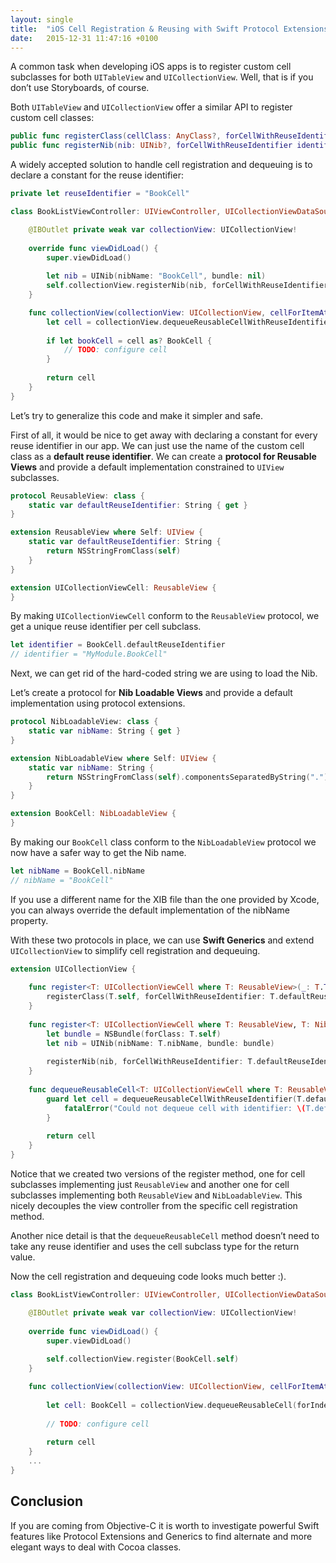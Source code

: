 ```yaml
---
layout: single
title:  "iOS Cell Registration & Reusing with Swift Protocol Extensions and Generics"
date:   2015-12-31 11:47:16 +0100
---
```

A common task when developing iOS apps is to register custom cell subclasses for both `UITableView` and `UICollectionView`. Well, that is if you don’t use Storyboards, of course.

Both `UITableView` and `UICollectionView` offer a similar API to register custom cell classes:

```swift
public func registerClass(cellClass: AnyClass?, forCellWithReuseIdentifier identifier: String)
public func registerNib(nib: UINib?, forCellWithReuseIdentifier identifier: String)
```

A widely accepted solution to handle cell registration and dequeuing is to declare a constant for the reuse identifier:

```swift
private let reuseIdentifier = "BookCell"

class BookListViewController: UIViewController, UICollectionViewDataSource {

    @IBOutlet private weak var collectionView: UICollectionView!
    
    override func viewDidLoad() {
        super.viewDidLoad()
        
        let nib = UINib(nibName: "BookCell", bundle: nil)
        self.collectionView.registerNib(nib, forCellWithReuseIdentifier: reuseIdentifier)
    }

    func collectionView(collectionView: UICollectionView, cellForItemAtIndexPath indexPath: NSIndexPath) -> UICollectionViewCell {
        let cell = collectionView.dequeueReusableCellWithReuseIdentifier(reuseIdentifier, forIndexPath: indexPath)
    
        if let bookCell = cell as? BookCell {
            // TODO: configure cell
        }
    
        return cell
    }
}
```

Let’s try to generalize this code and make it simpler and safe.

First of all, it would be nice to get away with declaring a constant for every reuse identifier in our app. We can just use the name of the custom cell class as a **default reuse identifier**.
We can create a **protocol for Reusable Views** and provide a default implementation constrained to `UIView` subclasses.

```swift
protocol ReusableView: class {
    static var defaultReuseIdentifier: String { get }
}

extension ReusableView where Self: UIView {
    static var defaultReuseIdentifier: String {
        return NSStringFromClass(self)
    }
}

extension UICollectionViewCell: ReusableView {
}
```

By making `UICollectionViewCell` conform to the `ReusableView` protocol, we get a unique reuse identifier per cell subclass.

```swift
let identifier = BookCell.defaultReuseIdentifier
// identifier = "MyModule.BookCell"
```

Next, we can get rid of the hard-coded string we are using to load the Nib.

Let’s create a protocol for **Nib Loadable Views** and provide a default implementation using protocol extensions.

```swift
protocol NibLoadableView: class {
    static var nibName: String { get }
}

extension NibLoadableView where Self: UIView {
    static var nibName: String {
        return NSStringFromClass(self).componentsSeparatedByString(".").last!
    }
}

extension BookCell: NibLoadableView {
}
```

By making our `BookCell` class conform to the `NibLoadableView` protocol we now have a safer way to get the Nib name.

```swift
let nibName = BookCell.nibName
// nibName = "BookCell"
```

If you use a different name for the XIB file than the one provided by Xcode, you can always override the default implementation of the nibName property.

With these two protocols in place, we can use **Swift Generics** and extend `UICollectionView` to simplify cell registration and dequeuing.

```swift
extension UICollectionView {
    
    func register<T: UICollectionViewCell where T: ReusableView>(_: T.Type) {
        registerClass(T.self, forCellWithReuseIdentifier: T.defaultReuseIdentifier)
    }
    
    func register<T: UICollectionViewCell where T: ReusableView, T: NibLoadableView>(_: T.Type) {
        let bundle = NSBundle(forClass: T.self)
        let nib = UINib(nibName: T.nibName, bundle: bundle)
        
        registerNib(nib, forCellWithReuseIdentifier: T.defaultReuseIdentifier)
    }
    
    func dequeueReusableCell<T: UICollectionViewCell where T: ReusableView>(forIndexPath indexPath: NSIndexPath) -> T {
        guard let cell = dequeueReusableCellWithReuseIdentifier(T.defaultReuseIdentifier, forIndexPath: indexPath) as? T else {
            fatalError("Could not dequeue cell with identifier: \(T.defaultReuseIdentifier)")
        }
        
        return cell
    }    
}
```

Notice that we created two versions of the register method, one for cell subclasses implementing just `ReusableView` and another one for cell subclasses implementing both `ReusableView` and `NibLoadableView`. This nicely decouples the view controller from the specific cell registration method.

Another nice detail is that the `dequeueReusableCell` method doesn’t need to take any reuse identifier and uses the cell subclass type for the return value.

Now the cell registration and dequeuing code looks much better :).

```swift
class BookListViewController: UIViewController, UICollectionViewDataSource {

    @IBOutlet private weak var collectionView: UICollectionView!
    
    override func viewDidLoad() {
        super.viewDidLoad()
        
        self.collectionView.register(BookCell.self)
    }

    func collectionView(collectionView: UICollectionView, cellForItemAtIndexPath indexPath: NSIndexPath) -> UICollectionViewCell {
        
        let cell: BookCell = collectionView.dequeueReusableCell(forIndexPath: indexPath)
        
        // TODO: configure cell
    
        return cell
    }
    ...
}
```

## Conclusion
If you are coming from Objective-C it is worth to investigate powerful Swift features like Protocol Extensions and Generics to find alternate and more elegant ways to deal with Cocoa classes.